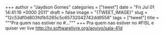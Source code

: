 
+++
author = "Jaydson Gomes"
categories = ["tweet"]
date = "Fri Jul 01 14:41:16 +0000 2011"
draft = false
image = "{TWEET_IMAGE}"
slug = "12c53df0d803fd1b5265c5c65732042742dd9558"
tags = ["tweet"]
title = """Pra quem nao estiver no #..."""
+++
Pra quem nao estiver no #FISL e quiser ver live  http://tv.softwarelivre.org/aovivo/sala-41d
